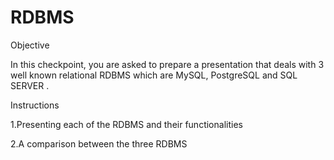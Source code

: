 # RDBMS
Objective

In this checkpoint, you are asked to prepare a presentation that deals with 3 well known relational RDBMS  which are MySQL, PostgreSQL and SQL SERVER .

Instructions

1.Presenting each of the RDBMS and their functionalities

2.A comparison between the three RDBMS
